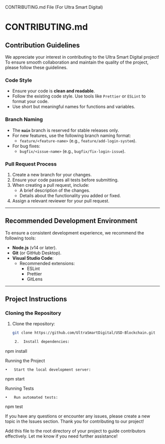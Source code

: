 CONTRIBUTING.md File (For Ultra Smart Digital)

# CONTRIBUTING.md

## Contribution Guidelines

We appreciate your interest in contributing to the Ultra Smart Digital project! To ensure smooth collaboration and maintain the quality of the project, please follow these guidelines.

### Code Style
- Ensure your code is **clean and readable**.
- Follow the existing code style. Use tools like `Prettier` or `ESLint` to format your code.
- Use short but meaningful names for functions and variables.

### Branch Naming
- The **`main`** branch is reserved for stable releases only.
- For new features, use the following branch naming format:
  - `feature/<feature-name>` (e.g., `feature/add-login-system`).
- For bug fixes:
  - `bugfix/<issue-name>` (e.g., `bugfix/fix-login-issue`).

### Pull Request Process
1. Create a new branch for your changes.
2. Ensure your code passes all tests before submitting.
3. When creating a pull request, include:
   - A brief description of the changes.
   - Details about the functionality you added or fixed.
4. Assign a relevant reviewer for your pull request.

---

## Recommended Development Environment
To ensure a consistent development experience, we recommend the following tools:
- **Node.js** (v14 or later).
- **Git** (or GitHub Desktop).
- **Visual Studio Code**:
  - Recommended extensions:
    - ESLint
    - Prettier
    - GitLens

---

## Project Instructions
### Cloning the Repository
1. Clone the repository:
   ```bash
   git clone https://github.com/UltraSmartDigital/USD-Blockchain.git

	2.	Install dependencies:

npm install



Running the Project

	•	Start the local development server:

npm start



Running Tests

	•	Run automated tests:

npm test

If you have any questions or encounter any issues, please create a new topic in the Issues section. Thank you for contributing to our project!

Add this file to the root directory of your project to guide contributors effectively. Let me know if you need further assistance!
